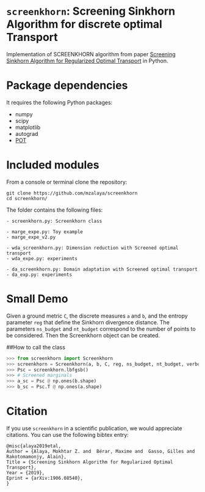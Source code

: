 
# `screenkhorn`: Screening Sinkhorn Algorithm for discrete optimal Transport

Implementation of SCREENKHORN algorithm from paper [Screening Sinkhorn Algorithm for Regularized Optimal Transport](https://arxiv.org/abs/1906.08540) in Python.

Package dependencies
====================
It requires the following Python packages:

- numpy
- scipy
- matplotlib
- autograd
- [POT](https://github.com/rflamary/POT)

Included modules
================
From a console or terminal clone the repository:
```
git clone https://github.com/mzalaya/screenkhorn
cd screenkhorn/
```
The folder contains the following files:
```
- screenkhorn.py: Screenkhorn class

- marge_expe.py: Toy example
- marge_expe_v2.py

- wda_screenkhorn.py: Dimension reduction with Screened optimal transport
- wda_expe.py: experiments

- da_screenkhorn.py: Domain adaptation with Screened optimal transport
- da_exp.py: experiments

```

Small Demo
==========
Given a ground metric `C`, the discrete measures `a` and `b`, and the entropy parameter `reg` that define the Sinkhorn divergence
distance. The parameters `ns_budget` and `nt_budget` correspond to the number of points to be considered. Then the Screenkhorn object can be created.

```math

```
##How to call the class
```python
>>> from screenkhorn import Screenkhorn 
>>> screenkhorn = Screenkhorn(a, b, C, reg, ns_budget, nt_budget, verbose=False)
>>> Psc = screenkhorn.lbfgsb()
>>> # Screened marginals
>>> a_sc = Psc @ np.ones(b.shape)
>>> b_sc = Psc.T @ np.ones(a.shape)
```    

Citation
========
If you use `screenkhorn` in a scientific publication, we would appreciate citations. You can use the following bibtex entry:
```
@misc{alaya2019etal,
Author = {Alaya, Mokhtar Z. and  Bérar, Maxime and  Gasso, Gilles and  Rakotomamonjy, Alain},
Title = {Screening Sinkhorn Algorithm for Regularized Optimal Transport},
Year = {2019},
Eprint = {arXiv:1906.08540},
}
```